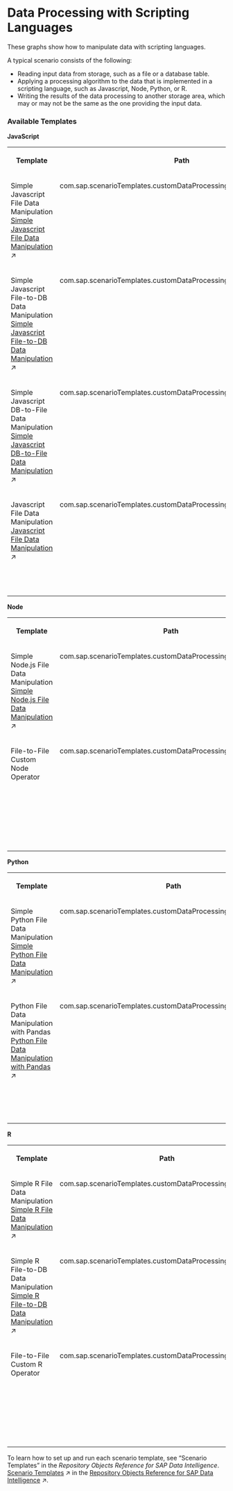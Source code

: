 <!-- loiodbcaf1ed200b4cb392e0c9581e182167 -->

# Data Processing with Scripting Languages

These graphs show how to manipulate data with scripting languages.



A typical scenario consists of the following:

-   Reading input data from storage, such as a file or a database table.
-   Applying a processing algorithm to the data that is implemented in a scripting language, such as Javascript, Node, Python, or R.
-   Writing the results of the data processing to another storage area, which may or may not be the same as the one providing the input data.



### Available Templates

**JavaScript**


<table>
<tr>
<th valign="top">

Template

</th>
<th valign="top">

Path

</th>
<th valign="top">

Description

</th>
</tr>
<tr>
<td valign="top">

Simple Javascript File Data Manipulation [Simple Javascript File Data Manipulation](https://help.sap.com/viewer/9182d964573745e89f523395d7c43e53/Dev/en-US/29d8196f8ccd4e0c997960a709176fc7.html "Exemplifies file data manipulation using plain Javascript (without any libraries) and writing the manipulated data back to another file.") :arrow_upper_right: 

</td>
<td valign="top">

com.sap.scenarioTemplates.customDataProcessing.simpleF2FJavascript

</td>
<td valign="top">

File data manipulation using JavaScript and writing the manipulated data back to another file.

</td>
</tr>
<tr>
<td valign="top">

Simple Javascript File-to-DB Data Manipulation [Simple Javascript File-to-DB Data Manipulation](https://help.sap.com/viewer/9182d964573745e89f523395d7c43e53/Dev/en-US/88d58fd825c943c09130af49f6326d4a.html "Exemplifies file data manipulation using plain Javascript (without any libraries) and writing the manipulated data to an SAP HANA database table.") :arrow_upper_right: 

</td>
<td valign="top">

com.sap.scenarioTemplates.customDataProcessing.simpleF2DBJavascript

</td>
<td valign="top">

File data manipulation using JavaScript and writing the manipulated data to an SAP HANA database table.

</td>
</tr>
<tr>
<td valign="top">

Simple Javascript DB-to-File Data Manipulation [Simple Javascript DB-to-File Data Manipulation](https://help.sap.com/viewer/9182d964573745e89f523395d7c43e53/Dev/en-US/66f979b6bc834639860f7440555f245a.html "Exemplifies the manipulation of data from an SAP HANA database table using plain Javascript (without any libraries) and writing the manipulated data to a file.") :arrow_upper_right: 

</td>
<td valign="top">

com.sap.scenarioTemplates.customDataProcessing.simpleDB2FJavascript

</td>
<td valign="top">

Manipulation of data from an SAP HANA database table using JavaScript and writing the manipulated data to a file.

</td>
</tr>
<tr>
<td valign="top">

Javascript File Data Manipulation [Javascript File Data Manipulation](https://help.sap.com/viewer/9182d964573745e89f523395d7c43e53/Dev/en-US/2fc0a66f8dea4586abd3e004e3e0b408.html "Exemplifies file data manipulation using a Javascript custom operator and writing the manipulated data back to another file.") :arrow_upper_right: 

</td>
<td valign="top">

com.sap.scenarioTemplates.customDataProcessing.F2FJavascript

</td>
<td valign="top">

File data manipulation with a custom JavaScript operator and writing the manipulated data back to another file.

</td>
</tr>
</table>

**Node**


<table>
<tr>
<th valign="top">

Template

</th>
<th valign="top">

Path

</th>
<th valign="top">

Description

</th>
</tr>
<tr>
<td valign="top">

Simple Node.js File Data Manipulation [Simple Node.js File Data Manipulation](https://help.sap.com/viewer/9182d964573745e89f523395d7c43e53/Dev/en-US/199c677ef5d7417e979ffce87015637f.html "Exemplifies file data manipulation using Node.js (without any libraries) and writing the manipulated data back to another file.") :arrow_upper_right: 

</td>
<td valign="top">

com.sap.scenarioTemplates.customDataProcessing.simpleF2FNode

</td>
<td valign="top">

File data manipulation using Node.js and writing the manipulated data back to another file.

</td>
</tr>
<tr>
<td valign="top">

File-to-File Custom Node Operator

</td>
<td valign="top">

com.sap.scenarioTemplates.customDataProcessing.F2FNode

</td>
<td valign="top">

File data manipulation with a custom Node.js operator and writing the manipulated data back to another file.

</td>
</tr>
</table>

**Python**


<table>
<tr>
<th valign="top">

Template

</th>
<th valign="top">

Path

</th>
<th valign="top">

Description

</th>
</tr>
<tr>
<td valign="top">

Simple Python File Data Manipulation [Simple Python File Data Manipulation](https://help.sap.com/viewer/9182d964573745e89f523395d7c43e53/Dev/en-US/801a70440b204ba89034ea2b931064ea.html "Exemplifies file data manipulation using plain Python with only built-in modules and writing the manipulated data back to another file.") :arrow_upper_right: 

</td>
<td valign="top">

com.sap.scenarioTemplates.customDataProcessing.simpleF2FPython

</td>
<td valign="top">

File data manipulation using Python and writing the manipulated data back to another file.

</td>
</tr>
<tr>
<td valign="top">

Python File Data Manipulation with Pandas [Python File Data Manipulation with Pandas](https://help.sap.com/viewer/9182d964573745e89f523395d7c43e53/Dev/en-US/bbc1b874df5a483ea359e13a978936d6.html "Exemplifies file data manipulation using Python with the Pandas library and writing the manipulated data back to another file.") :arrow_upper_right:

</td>
<td valign="top">

com.sap.scenarioTemplates.customDataProcessing.F2FPython

</td>
<td valign="top">

File data manipulation with a custom Python operator using the pandas module and writing the manipulated data back to another file.

</td>
</tr>
</table>

**R**


<table>
<tr>
<th valign="top">

Template

</th>
<th valign="top">

Path

</th>
<th valign="top">

Description

</th>
</tr>
<tr>
<td valign="top">

Simple R File Data Manipulation [Simple R File Data Manipulation](https://help.sap.com/viewer/9182d964573745e89f523395d7c43e53/Dev/en-US/bd5277e9e5a74c11950578ef4ac7f6e2.html "Exemplifies file data manipulation using plain R (using only built-in libraries) and writing the manipulated data back to another file.") :arrow_upper_right: 

</td>
<td valign="top">

com.sap.scenarioTemplates.customDataProcessing.simpleF2FR

</td>
<td valign="top">

File data manipulation using R and writing the manipulated data back to another file.

</td>
</tr>
<tr>
<td valign="top">

Simple R File-to-DB Data Manipulation [Simple R File-to-DB Data Manipulation](https://help.sap.com/viewer/9182d964573745e89f523395d7c43e53/Dev/en-US/37af8cb1c42e476fa5bf7176652f214f.html "Exemplifies file data manipulation using plain R (using only built-in libraries) and writing the manipulated data to an SAP HANA database table.") :arrow_upper_right: 

</td>
<td valign="top">

com.sap.scenarioTemplates.customDataProcessing.simpleF2DBR

</td>
<td valign="top">

File data manipulation using R and writing the manipulated data to an SAP HANA database table.

</td>
</tr>
<tr>
<td valign="top">

File-to-File Custom R Operator

</td>
<td valign="top">

com.sap.scenarioTemplates.customDataProcessing.F2FR

</td>
<td valign="top">

File data manipulation with a custom R operator and writing the manipulated data back to another file.

</td>
</tr>
</table>

To learn how to set up and run each scenario template, see “Scenario Templates” in the *Repository Objects Reference for SAP Data Intelligence*. [Scenario Templates](https://help.sap.com/viewer/9182d964573745e89f523395d7c43e53/Dev/en-US/2739328e6efc42be8cac62cf7dcfa449.html "Here, you'll find information on how to set up and run each scenario template we've prepared.") :arrow_upper_right: in the [Repository Objects Reference for SAP Data Intelligence](https://help.sap.com/viewer/9182d964573745e89f523395d7c43e53/Dev/en-US/6529535176db4c489fa9baaa75af1b33.html "The Repository Objects Reference contains information about the built-in operators and graphs that SAP Data Intelligence provides for use in SAP Data Intelligence Modeler.") :arrow_upper_right:.


